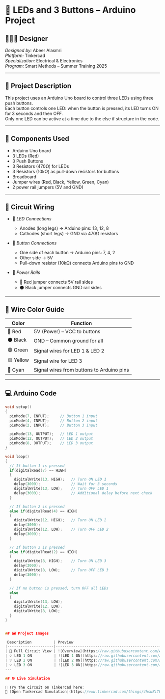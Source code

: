 # 🎇 LEDs and 3 Buttons – Arduino Project

## 👩🏻‍💻 Designer  
*Designed by:* Abeer Alasmri  
*Platform:* Tinkercad  
*Specialization:* Electrical & Electronics  
*Program:* Smart Methods – Summer Training 2025

---

## 🎯 Project Description  
This project uses an Arduino Uno board to control three LEDs using three push buttons.  
Each button controls one LED: when the button is pressed, its LED turns ON for 3 seconds and then OFF.  
Only one LED can be active at a time due to the else if structure in the code.

---

## 🧰 Components Used

- Arduino Uno board  
- 3 LEDs (Red)  
- 3 Push Buttons  
- 3 Resistors (470Ω) for LEDs  
- 3 Resistors (10kΩ) as pull-down resistors for buttons  
- Breadboard  
- Jumper wires (Red, Black, Yellow, Green, Cyan)  
- 2 power rail jumpers (5V and GND)

---

## 🔌 Circuit Wiring

- 🔌 *LED Connections*
  - Anodes (long legs) → Arduino pins: 13, 12, 8  
  - Cathodes (short legs) → GND via 470Ω resistors  

- 🔘 *Button Connections*
  - One side of each button → Arduino pins: 7, 4, 2  
  - Other side → 5V  
  - Pull-down resistor (10kΩ) connects Arduino pins to GND  

- 🔁 *Power Rails*
  - 🔴 Red jumper connects 5V rail sides  
  - ⚫ Black jumper connects GND rail sides

---

## 🎨 Wire Color Guide

| Color            | Function                            |
|------------------|-------------------------------------|
| 🔴 Red           | 5V (Power) – VCC to buttons          |
| ⚫ Black         | GND – Common ground for all         |
| 🟢 Green         | Signal wires for LED 1 & LED 2      |
| 🟡 Yellow        | Signal wire for LED 3               |
| 🔵 Cyan          | Signal wires from buttons to Arduino pins |

---

## 💻 Arduino Code

```cpp
void setup()
{
  pinMode(7, INPUT);     // Button 1 input
  pinMode(4, INPUT);     // Button 2 input
  pinMode(2, INPUT);     // Button 3 input

  pinMode(13, OUTPUT);   // LED 1 output
  pinMode(12, OUTPUT);   // LED 2 output
  pinMode(8, OUTPUT);    // LED 3 output
}

void loop()
{
  // If button 1 is pressed
  if(digitalRead(7) == HIGH)
  {
    digitalWrite(13, HIGH);   // Turn ON LED 1
    delay(3000);              // Wait for 3 seconds
    digitalWrite(13, LOW);    // Turn OFF LED 1
    delay(3000);              // Additional delay before next check
  }

  // If button 2 is pressed
  else if(digitalRead(4) == HIGH)
  {
    digitalWrite(12, HIGH);   // Turn ON LED 2
    delay(3000);
    digitalWrite(12, LOW);    // Turn OFF LED 2
    delay(3000);
  }

  // If button 3 is pressed
  else if(digitalRead(2) == HIGH)
  {
    digitalWrite(8, HIGH);    // Turn ON LED 3
    delay(3000);
    digitalWrite(8, LOW);     // Turn OFF LED 3
    delay(3000);
  }

  // If no button is pressed, turn OFF all LEDs
  else
  {
    digitalWrite(13, LOW);
    digitalWrite(12, LOW);
    digitalWrite(8, LOW);
  }
}


## 🖼️ Project Images

 Description          | Preview                                                            |
|---------------------|--------------------------------------------------------------------|
| 🔧 Full Circuit View | ![Overview](https://raw.githubusercontent.com/Abeer-Alasmri/leds-and-buttons-task/main/circuit-overview.png) |
| 💡 LED 1 ON          | ![LED 1 ON](https://raw.githubusercontent.com/Abeer-Alasmri/leds-and-buttons-task/main/led1-on.png)          |
| 💡 LED 2 ON          | ![LED 2 ON](https://raw.githubusercontent.com/Abeer-Alasmri/leds-and-buttons-task/main/led2-on.png)          |
| 💡 LED 3 ON          | ![LED 3 ON](https://raw.githubusercontent.com/Abeer-Alasmri/leds-and-buttons-task/main/led3-on.png)|
---

## 🌐 Live Simulation

🎯 Try the circuit on Tinkercad here:  
🔗 [Open Tinkercad Simulation](https://www.tinkercad.com/things/4hswZiTPB7X)
